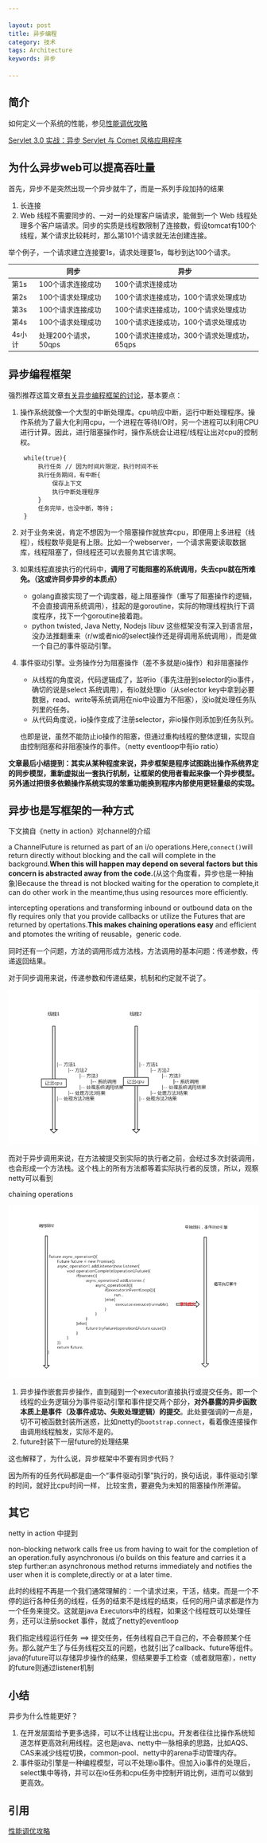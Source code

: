```yaml
---

layout: post
title: 异步编程
category: 技术
tags: Architecture
keywords: 异步

---
```


## 简介

如何定义一个系统的性能，参见[性能调优攻略](http://coolshell.cn/articles/7490.html)

[Servlet 3.0 实战：异步 Servlet 与 Comet 风格应用程序
](https://www.ibm.com/developerworks/cn/java/j-lo-comet/)

## 为什么异步web可以提高吞吐量

首先，异步不是突然出现一个异步就牛了，而是一系列手段加持的结果


1. 长连接
2. Web 线程不需要同步的、一对一的处理客户端请求，能做到一个 Web 线程处理多个客户端请求。同步的实质是线程数限制了连接数，假设tomcat有100个线程，某个请求比较耗时，那么第101个请求就无法创建连接。

举个例子，一个请求建立连接要1s，请求处理要1s，每秒到达100个请求。

||同步|异步|
|---|---|---|
|第1s|100个请求连接成功|100个请求连接成功|
|第2s|100个请求处理成功|100个请求连接成功，100个请求处理成功|
|第3s|100个请求连接成功|100个请求连接成功，100个请求处理成功|
|第4s|100个请求处理成功|100个请求连接成功，100个请求处理成功|
|4s小计|处理200个请求，50qps|100个请求连接成功，300个请求处理成功，65qps|

## 异步编程框架

强烈推荐这篇文章[有关异步编程框架的讨论](http://www.jianshu.com/p/c4e63927ead2)，基本要点：

1. 操作系统就像一个大型的中断处理库。cpu响应中断，运行中断处理程序。操作系统为了最大化利用cpu，一个进程在等待I/O时，另一个进程可以利用CPU进行计算。因此，进行阻塞操作时，操作系统会让进程/线程让出对cpu的控制权。

		while(true){
			执行任务 // 因为时间片限定，执行时间不长
			执行任务期间，有中断{
				保存上下文
				执行中断处理程序
			}
			任务完毕，也没中断，等待；
		}

2. 对于业务来说，肯定不想因为一个阻塞操作就放弃cpu，即便用上多进程（线程），线程数毕竟是有上限。比如一个webserver，一个请求需要读取数据库，线程阻塞了，但线程还可以去服务其它请求啊。
3. 如果线程直接执行的代码中，**调用了可能阻塞的系统调用，失去cpu就在所难免。（这或许同步异步的本质点）**

	* golang直接实现了一个调度器，碰上阻塞操作（重写了阻塞操作的逻辑，不会直接调用系统调用），挂起的是goroutine，实际的物理线程执行下调度程序，找下一个goroutine接着跑。
	* python twisted, Java Netty, Nodejs libuv 这些框架没有深入到语言层，没办法推翻重来（r/w或者nio的select操作还是得调用系统调用），而是做一个自己的事件驱动引擎。
4. 事件驱动引擎。业务操作分为阻塞操作（差不多就是io操作）和非阻塞操作

	* 从线程的角度说，代码逻辑成了，监听io（事先注册到selector的io事件，确切的说是select 系统调用），有io就处理io（从selector key中拿到必要数据，read、write等系统调用在nio中设置为不阻塞），没io就处理任务队列里的任务。
	* 从代码角度说，io操作变成了注册selector，非io操作则添加到任务队列。

	也即是说，虽然不能防止io操作的阻塞，但通过重构线程的整体逻辑，实现自由控制阻塞和非阻塞操作的事件。（netty eventloop中有io ratio）
	
**文章最后小结提到：其实从某种程度来说，异步框架是程序试图跳出操作系统界定的同步模型，重新虚拟出一套执行机制，让框架的使用者看起来像一个异步模型。另外通过把很多依赖操作系统实现的笨重功能换到程序内部使用更轻量级的实现。**

## 异步也是写框架的一种方式

下文摘自《netty in action》对channel的介绍

a ChannelFuture is returned as part of an i/o operations.Here,`connect()`will return directly without blocking and the call will complete in the background.**When this will happen may depend on several factors but this concern is abstracted away from the code.**(从这个角度看，异步也是一种抽象)Because the thread is not blocked waiting for the operation to complete,it can do other work in the meantime,thus using resources  more efficiently.

intercepting operations and transforming inbound or outbound data on the fly requires only that you provide callbacks or utilize the Futures that are returned by opertations.**This makes chaining operations easy** and efficient and ptomotes the writing of reusable，generic code.

同时还有一个问题，方法的调用形成方法栈，方法调用的基本问题：传递参数，传递返回结果。

对于同步调用来说，传递参数和传递结果，机制和约定就不说了。
	
![](/public/upload/architecture/async_servlet_1.png)
			
而对于异步调用来说，在方法被提交到实际的执行者之前，会经过多次封装调用，也会形成一个方法栈。这个栈上的所有方法都等着实际执行者的反馈，所以，观察netty可以看到

chaining operations

![](/public/upload/architecture/async_servlet_2.png)

1. 异步操作嵌套异步操作，直到碰到一个executor直接执行或提交任务。即一个线程的业务逻辑分为事件驱动引擎和事件提交两个部分，**对外暴露的异步函数本质上是事件（及事件成功、失败处理逻辑）的提交**。此处要强调的一点是，切不可被函数封装所迷惑，比如netty的`bootstrap.connect`，看着像连接操作由调用线程触发，实际不是的。
2. future封装下一层future的处理结果

这也解释了，为什么说，异步框架中不要有同步代码？

因为所有的任务代码都是由一个“事件驱动引擎”执行的，换句话说，事件驱动引擎的时间，就好比cpu时间一样， 比较宝贵，要避免为未知的阻塞操作所滞留。

## 其它

netty in action 中提到

non-blocking network calls free us from having to wait for the completion of an operation.fully asynchronous i/o builds on this feature and carries it a step further:an  asynchronous method returns  immediately and notifies the user when it is complete,directly or at a later time.

此时的线程不再是一个我们通常理解的：一个请求过来，干活，结束。而是一个不停的运行各种任务的线程，任务的结束不是线程的结束，任何的用户请求都是作为一个任务来提交。这就是java Executors中的线程，如果这个线程既可以处理任务，还可以注册socket 事件，就成了netty的eventloop

我们指定线程运行任务 ==> 提交任务，任务线程自己干自己的，不会眷顾某个任务。那么就产生了与任务线程交互的问题，也就引出了callback、future等组件。java的future可以存储异步操作的结果，但结果要手工检查（或者就阻塞），netty的future则通过listener机制

## 小结

异步为什么性能更好？

1. 在开发层面给予更多选择，可以不让线程让出cpu。开发者往往比操作系统知道怎样更高效利用线程。这也是java、netty中一脉相承的思路，比如AQS、CAS来减少线程切换，common-pool、netty中的arena手动管理内存。
2. 事件驱动引擎是一种编程模型，可以不处理io事件。但加入io事件的处理后，select集中等待，并可以在io任务和cpu任务中控制开销比例，进而可以做到更高效。

## 引用

[性能调优攻略](http://coolshell.cn/articles/7490.html)